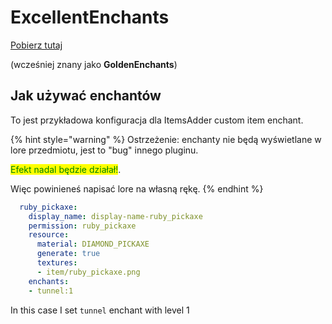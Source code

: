 # ExcellentEnchants

[Pobierz tutaj](https://www.spigotmc.org/resources/goldenenchants-%E2%80%A2-more-vanilla-like-enchantments-1-14-1-16.61693/)

(wcześniej znany jako **GoldenEnchants**)

## Jak używać enchantów

To jest przykładowa konfiguracja dla ItemsAdder custom item enchant.

{% hint style="warning" %}
Ostrzeżenie: enchanty nie będą wyświetlane w lore przedmiotu, jest to "bug" innego pluginu.

<mark style="color:green;">Efekt nadal będzie działał!</mark>.

Więc powinieneś napisać lore na własną rękę.
{% endhint %}

```yaml
  ruby_pickaxe:
    display_name: display-name-ruby_pickaxe
    permission: ruby_pickaxe
    resource:
      material: DIAMOND_PICKAXE
      generate: true
      textures:
      - item/ruby_pickaxe.png
    enchants:
    - tunnel:1
```

In this case I set `tunnel` enchant with level 1

